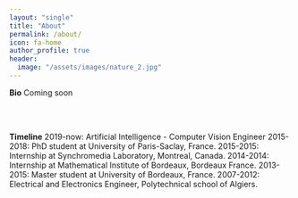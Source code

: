 ```yaml
---
layout: "single"
title: "About"
permalink: /about/
icon: fa-home
author_profile: true
header:
  image: "/assets/images/nature_2.jpg"
---
```




**Bio**
Coming soon
<!-- I am the Director of AI at Tesla, where I lead the team responsible for all neural networks on the Autopilot. Previously, I was a Research Scientist at OpenAI working on Deep Learning in Computer Vision, Generative Modeling and Reinforcement Learning. I received my PhD from Stanford, where I worked with Fei-Fei Li on Convolutional/Recurrent Neural Network architectures and their applications in Computer Vision, Natural Language Processing and their intersection. Over the course of my PhD I squeezed in two internships at Google where I worked on large-scale feature learning over YouTube videos, and in 2015 I interned at DeepMind and worked on Deep Reinforcement Learning. Together with Fei-Fei, I designed and taught a new Stanford class on Convolutional Neural Networks for Visual Recognition (CS231n). The class was the first Deep Learning course offering at Stanford and has grown from 150 enrolled in 2015 to 330 students in 2016, and 750 students in 2017. -->

<!-- On a side for fun I blog, tweet, and maintain several Deep Learning libraries written in Javascript (e.g. ConvNetJS, RecurrentJS, REINFORCEjs, t-sneJS). I am also sometimes jokingly referred to as the reference human for ImageNet (post :)). I also recently expanded on this with arxiv-sanity.com, which lets you search and sort through ~30,000 Arxiv papers on Machine Learning over the last 3 years in the same pretty format. -->
<br/><br/>

**Timeline**
2019-now: Artificial Intelligence - Computer Vision Engineer
2015-2018: PhD student at University of Paris-Saclay, France.
2015-2015: Internship at Synchromedia Laboratory, Montreal, Canada.
2014-2014: Internship at Mathematical Institute of Bordeaux, Bordeaux France.
2013-2015: Master student at University of Bordeaux, France.
2007-2012: Electrical and Electronics Engineer, Polytechnical school of Algiers.

